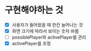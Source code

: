 # 구현해야하는 것
- [x] 사용자가 들어왔을 때 한칸 늘어나는 것
- [x] 화면 크기에 따라서 보이는 숫자 바뀜
- [ ] possiblePlayer와 activePlayer를 관리
- [x] activePlayer를 조정